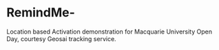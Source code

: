 RemindMe-
=========

Location based Activation demonstration for Macquarie University Open Day, courtesy Geosai tracking service.
